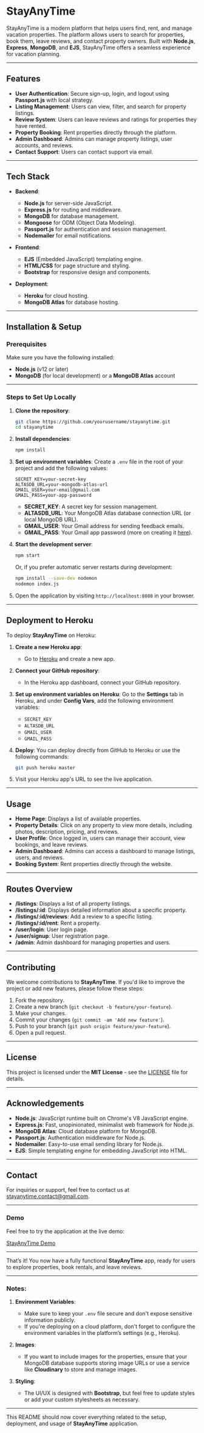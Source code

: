 # StayAnyTime

StayAnyTime is a modern platform that helps users find, rent, and manage vacation properties. The platform allows users to search for properties, book them, leave reviews, and contact property owners. Built with **Node.js**, **Express**, **MongoDB**, and **EJS**, StayAnyTime offers a seamless experience for vacation planning.

---

## Features

* **User Authentication**: Secure sign-up, login, and logout using **Passport.js** with local strategy.
* **Listing Management**: Users can view, filter, and search for property listings.
* **Review System**: Users can leave reviews and ratings for properties they have rented.
* **Property Booking**: Rent properties directly through the platform.
* **Admin Dashboard**: Admins can manage property listings, user accounts, and reviews.
* **Contact Support**: Users can contact support via email.

---

## Tech Stack

* **Backend**:

  * **Node.js** for server-side JavaScript.
  * **Express.js** for routing and middleware.
  * **MongoDB** for database management.
  * **Mongoose** for ODM (Object Data Modeling).
  * **Passport.js** for authentication and session management.
  * **Nodemailer** for email notifications.

* **Frontend**:

  * **EJS** (Embedded JavaScript) templating engine.
  * **HTML/CSS** for page structure and styling.
  * **Bootstrap** for responsive design and components.

* **Deployment**:

  * **Heroku** for cloud hosting.
  * **MongoDB Atlas** for database hosting.

---

## Installation & Setup

### Prerequisites

Make sure you have the following installed:

* **Node.js** (v12 or later)
* **MongoDB** (for local development) or a **MongoDB Atlas** account

---

### Steps to Set Up Locally

1. **Clone the repository**:

   ```bash
   git clone https://github.com/yourusername/stayanytime.git
   cd stayanytime
   ```

2. **Install dependencies**:

   ```bash
   npm install
   ```

3. **Set up environment variables**:
   Create a `.env` file in the root of your project and add the following values:

   ```env
   SECRET_KEY=your-secret-key
   ALTASDB_URL=your-mongodb-atlas-url
   GMAIL_USER=your-email@gmail.com
   GMAIL_PASS=your-app-password
   ```

   * **SECRET\_KEY**: A secret key for session management.
   * **ALTASDB\_URL**: Your MongoDB Atlas database connection URL (or local MongoDB URL).
   * **GMAIL\_USER**: Your Gmail address for sending feedback emails.
   * **GMAIL\_PASS**: Your Gmail app password (more on creating it [here](https://support.google.com/accounts/answer/185833?hl=en)).

4. **Start the development server**:

   ```bash
   npm start
   ```

   Or, if you prefer automatic server restarts during development:

   ```bash
   npm install --save-dev nodemon
   nodemon index.js
   ```

5. Open the application by visiting `http://localhost:8080` in your browser.

---

## Deployment to Heroku

To deploy **StayAnyTime** on Heroku:

1. **Create a new Heroku app**:

   * Go to [Heroku](https://www.heroku.com/) and create a new app.

2. **Connect your GitHub repository**:

   * In the Heroku app dashboard, connect your GitHub repository.

3. **Set up environment variables on Heroku**:
   Go to the **Settings** tab in Heroku, and under **Config Vars**, add the following environment variables:

   * `SECRET_KEY`
   * `ALTASDB_URL`
   * `GMAIL_USER`
   * `GMAIL_PASS`

4. **Deploy**:
   You can deploy directly from GitHub to Heroku or use the following commands:

   ```bash
   git push heroku master
   ```

5. Visit your Heroku app's URL to see the live application.

---

## Usage

* **Home Page**: Displays a list of available properties.
* **Property Details**: Click on any property to view more details, including photos, description, pricing, and reviews.
* **User Profile**: Once logged in, users can manage their account, view bookings, and leave reviews.
* **Admin Dashboard**: Admins can access a dashboard to manage listings, users, and reviews.
* **Booking System**: Rent properties directly through the website.

---

## Routes Overview

* **/listings**: Displays a list of all property listings.
* **/listings/\:id**: Displays detailed information about a specific property.
* **/listings/\:id/reviews**: Add a review to a specific listing.
* **/listings/\:id/rent**: Rent a property.
* **/user/login**: User login page.
* **/user/signup**: User registration page.
* **/admin**: Admin dashboard for managing properties and users.

---

## Contributing

We welcome contributions to **StayAnyTime**. If you'd like to improve the project or add new features, please follow these steps:

1. Fork the repository.
2. Create a new branch (`git checkout -b feature/your-feature`).
3. Make your changes.
4. Commit your changes (`git commit -am 'Add new feature'`).
5. Push to your branch (`git push origin feature/your-feature`).
6. Open a pull request.

---

## License

This project is licensed under the **MIT License** - see the [LICENSE](LICENSE) file for details.

---

## Acknowledgements

* **Node.js**: JavaScript runtime built on Chrome's V8 JavaScript engine.
* **Express.js**: Fast, unopinionated, minimalist web framework for Node.js.
* **MongoDB Atlas**: Cloud database platform for MongoDB.
* **Passport.js**: Authentication middleware for Node.js.
* **Nodemailer**: Easy-to-use email sending library for Node.js.
* **EJS**: Simple templating engine for embedding JavaScript into HTML.

---

## Contact

For inquiries or support, feel free to contact us at [stayanytime.contact@gmail.com](mailto:stayanytime.contact@gmail.com).

---

### Demo

Feel free to try the application at the live demo:

[StayAnyTime Demo](https://your-app.herokuapp.com)

---

That’s it! You now have a fully functional **StayAnyTime** app, ready for users to explore properties, book rentals, and leave reviews.

---

### Notes:

1. **Environment Variables**:

   * Make sure to keep your `.env` file secure and don't expose sensitive information publicly.
   * If you're deploying on a cloud platform, don't forget to configure the environment variables in the platform’s settings (e.g., Heroku).

2. **Images**:

   * If you want to include images for the properties, ensure that your MongoDB database supports storing image URLs or use a service like **Cloudinary** to store and manage images.

3. **Styling**:

   * The UI/UX is designed with **Bootstrap**, but feel free to update styles or add your custom stylesheets as necessary.

---

This README should now cover everything related to the setup, deployment, and usage of  **StayAnyTime** application.
